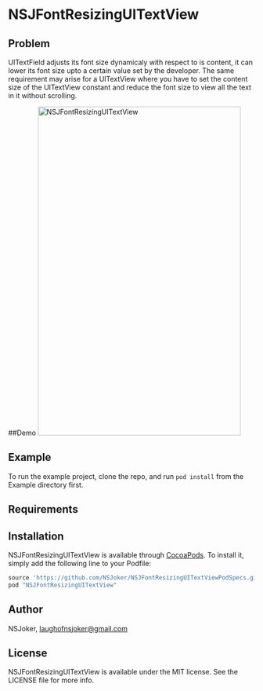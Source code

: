 # NSJFontResizingUITextView

## Problem

UITextField adjusts its font size dynamicaly with respect to is content, it can lower its font size upto a certain value set by the developer. The same requirement may arise for a UITextView where you have to set the content size of the UITextView constant and reduce the font size to view all the text in it without scrolling.

##Demo
<img src ="https://github.com/NSJoker/NSJFontResizingUITextView/blob/master/demo.gif" width = '414' height = '670' alt="NSJFontResizingUITextView"/>

## Example

To run the example project, clone the repo, and run `pod install` from the Example directory first.

## Requirements

## Installation

NSJFontResizingUITextView is available through [CocoaPods](http://cocoapods.org). To install
it, simply add the following line to your Podfile:

```ruby
source 'https://github.com/NSJoker/NSJFontResizingUITextViewPodSpecs.git'
pod "NSJFontResizingUITextView"
```

## Author

NSJoker, laughofnsjoker@gmail.com

## License

NSJFontResizingUITextView is available under the MIT license. See the LICENSE file for more info.

